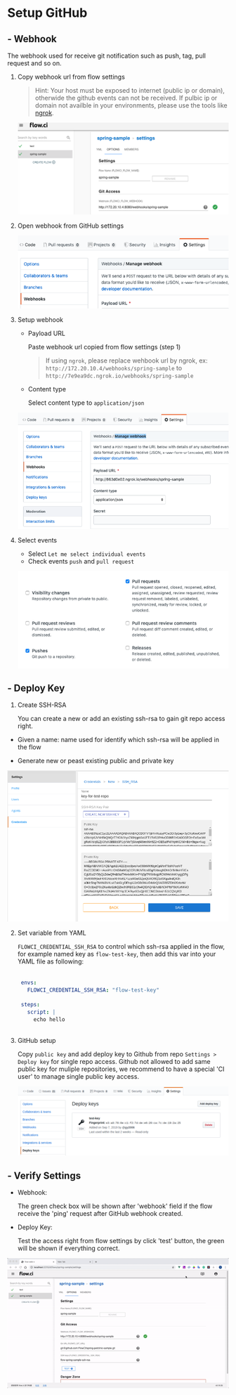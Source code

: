 # Setup GitHub

## - Webhook

The webhook used for receive git notification such as push, tag, pull request and so on.

1. Copy webhook url from flow settings
    > Hint: Your host must be exposed to internet (public ip or domain), otherwide the github events can not be received.
    > If pulbic ip or domain not availble in your environments, please use the tools like [ngrok](https://ngrok.com/).  

   ![webhook settings](./img/github_select_webhook_url.png)

2. Open webhook from GitHub settings

   ![webhook settings](./img/github_webhook_setting.png)

3. Setup webhook

    - Payload URL

      Paste webhook url copied from flow settings (step 1)

      > If using `ngrok`, please replace wehbook url by ngrok, ex: `http://172.20.10.4/webhooks/spring-sample` to `http://7e9ea9dc.ngrok.io/webhooks/spring-sample`

    - Content type

      Select content type to `application/json`

    ![payload and content](./img/github_setup_payload_and_content.png)

4. Select events

    - Select `Let me select individual events`
    - Check events `push` and `pull request`

    ![events](./img/github_select_events.png)

## - Deploy Key

1. Create SSH-RSA
  
   You can create a new or add an existing ssh-rsa to gain git repo access right. 

  - Given a name: name used for identify which ssh-rsa will be applied in the flow
    
  - Generate new or peast existing public and private key

  ![](./img/create_ssh-rsa_credential.png)


2. Set variable from YAML

   `FLOWCI_CREDENTIAL_SSH_RSA` to control which ssh-rsa applied in the flow, for example named key as `flow-test-key`, then add this var into your YAML file as following:

   ```yaml
    
    envs:
      FLOWCI_CREDENTIAL_SSH_RSA: "flow-test-key"

    steps:
      script: |
        echo hello
    
   ```

3. GitHub setup

    Copy `public key` and add deploy key to Github from repo `Settings > Deploy key` for single repo access. Github not allowed to add same public key for muliple repositories, we recommend to have a special 'CI user' to manage single public key access.

    ![](./img/github_setup_deploy_key.png)


## - Verify Settings

- Webhook:

  The green check box will be shown after 'webhook' field if the flow receive the 'ping' request after GitHub webhook created.

- Deploy Key:
  
  Test the access right from flow settings by click 'test' button, the green will be shown if everything correct.

![github_test](./img/github_test_config.gif)